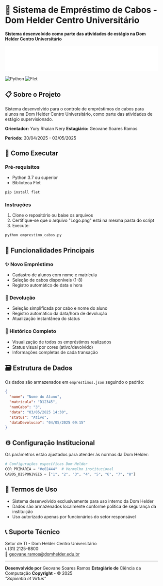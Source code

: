 # 📍 Sistema de Empréstimo de Cabos - Dom Helder Centro Universitário

**Sistema desenvolvido como parte das atividades de estágio na Dom Helder Centro Universitário**

![Dom Helder Logo](LogoDomHelder.png)


![Python](https://img.shields.io/badge/Python-3.7%2B-blue)
![Flet](https://img.shields.io/badge/Flet-0.1.4-green)

## 📋 Sobre o Projeto

Sistema desenvolvido para o controle de empréstimos de cabos para alunos na Dom Helder Centro Universitário, como parte das atividades de estágio supervisionado.

**Orientador:** Yury Rhaian Nery 
**Estagiário:** Geovane Soares Ramos

**Período:** 30/04/2025 - 03/05/2025

## 🚀 Como Executar

### Pré-requisitos
- Python 3.7 ou superior
- Biblioteca Flet

```bash
pip install flet
```

### Instruções
1. Clone o repositório ou baixe os arquivos
2. Certifique-se que o arquivo "Logo.png" está na mesma pasta do script
3. Execute:

```bash
python emprestimo_cabos.py
```

## 🎯 Funcionalidades Principais

### ✨ Novo Empréstimo
- Cadastro de alunos com nome e matrícula
- Seleção de cabos disponíveis (1-8)
- Registro automático de data e hora

### 🔄 Devolução
- Seleção simplificada por cabo e nome do aluno
- Registro automático da data/hora de devolução
- Atualização instantânea do status

### 📜 Histórico Completo
- Visualização de todos os empréstimos realizados
- Status visual por cores (ativo/devolvido)
- Informações completas de cada transação

## 🗃️ Estrutura de Dados

Os dados são armazenados em `emprestimos.json` seguindo o padrão:

```json
{
  "nome": "Nome do Aluno",
  "matricula": "D12345",
  "numCabo": "3",
  "data": "03/05/2025 14:30",
  "status": "Ativo",
  "dataDevolucao": "04/05/2025 09:15"
}
```

## ⚙️ Configuração Institucional

Os parâmetros estão ajustados para atender às normas da Dom Helder:

```python
# Configurações específicas Dom Helder
COR_PRIMARIA = "#e02444"  # Vermelho institucional
CABOS_DISPONIVEIS = ["1", "2", "3", "4", "5", "6", "7", "8"]
```

## 📌 Termos de Uso

- Sistema desenvolvido exclusivamente para uso interno da Dom Helder
- Dados são armazenados localmente conforme política de segurança da instituição
- Uso autorizado apenas por funcionários do setor responsável

## 📞 Suporte Técnico

Setor de TI - Dom Helder Centro Universitário  
📞 (31) 2125-8800  
📧 geovane.ramos@domhelder.edu.br  

---

**Desenvolvido por** Geovane Soares Ramos
**Estagiário de** Ciência da Computação 
**Copyright** - © 2025  
*"Sapientia et Virtus"*
